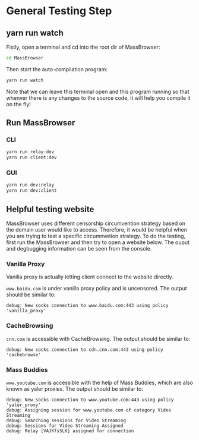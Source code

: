 # General Testing Step

## yarn run watch

Fistly, open a terminal and cd into the root dir of MassBrowser:
```sh
cd MassBrowser
```
Then start the auto-compilation program:
```sh
yarn run watch
```
Note that we can leave this terminal open and this program running so that whenver there is any changes to the source code, it will help you compile it on the fly!

## Run MassBrowser

### CLI

``` sh
yarn run relay:dev
yarn run client:dev
```

### GUI

``` sh
yarn run dev:relay
yarn run dev:client
```

## Helpful testing website

MassBrowser uses different censorship circumvention strategy based on the domain user would like to access. Therefore, it would be helpful when you are trying to test a specific circumnvetion strategy. To do the testing, first run the MassBrowser and then try to open a website below. The ouput and degbugging information can be seen from the console.

### Vanilla Proxy

Vanilla proxy is actually letting client connect to the website directly.

`www.baidu.com` is under vanilla proxy policy and is uncensored. The output should be similar to:

    debug: New socks connection to www.baidu.com:443 using policy 'vanilla_proxy'


### CacheBrowsing

`cnn.com` is accessible with CacheBrowsing. The output should be similar to:

    debug: New socks connection to cdn.cnn.com:443 using policy 'cachebrowse'

### Mass Buddies

`www.youtube.com` is accessible with the help of Mass Buddies, which are also known as yaler proxies. The output should be similar to:

    debug: New socks connection to www.youtube.com:443 using policy 'yaler_proxy'
    debug: Assigning session for www.youtube.com of category Video Streaming
    debug: Searching sessions for Video Streaming
    debug: Sessions for Video Streaming Assigned
    debug: Relay [VAJKfsSLK] assigned for connection
